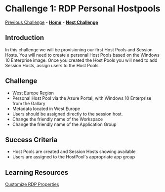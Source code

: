 # Challenge 1: RDP Personal Hostpools

[Previous Challenge](./00-Pre-Reqs.md) - **[Home](../readme.md)** - **[Next Challenge](02-multi-session-Hostpools.md)**

## Introduction
In this challenge we will be provisioning our first Host Pools and Session Hosts. You will need to create a personal Host Pools based on the Windows 10 Enterprise image. Once you created the Host Pools you will need to add Session Hosts, assign users to the Host Pools.

## Challenge 
- West Europe Region
- Personal Host Pool via the Azure Portal, with Windows 10 Enterprise from the Gallary
- Metadata located in West Europe
- Users should be assigned directly to the session host.
- Change the friendly name of the Workspace
- Change the friendly name of the Application Group

## Success Criteria
- Host Pools are created and Session Hosts showing available
- Users are assigned to the HostPool's appropriate app group

## Learning Resources
[Customize RDP Properties](https://docs.microsoft.com/en-us/azure/virtual-desktop/customize-rdp-properties)
